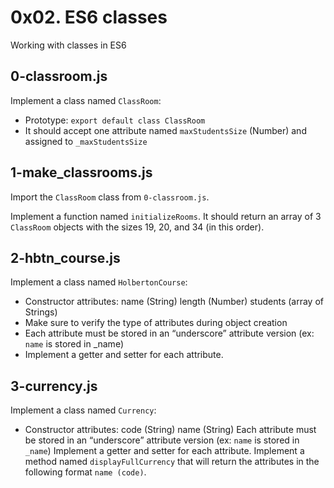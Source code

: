 # 0x02. ES6 classes
Working with classes in ES6

## 0-classroom.js
Implement a class named `ClassRoom`:
- Prototype: `export default class ClassRoom`
- It should accept one attribute named `maxStudentsSize` (Number) and assigned to `_maxStudentsSize`

## 1-make_classrooms.js
Import the `ClassRoom` class from `0-classroom.js`.

Implement a function named `initializeRooms`. It should return an array of 3 `ClassRoom` objects with the sizes 19, 20, and 34 (in this order).

## 2-hbtn_course.js
Implement a class named `HolbertonCourse`:
- Constructor attributes:
    name (String)
    length (Number)
    students (array of Strings)
- Make sure to verify the type of attributes during object creation
- Each attribute must be stored in an “underscore” attribute version (ex: `name` is stored in _name)
- Implement a getter and setter for each attribute.

## 3-currency.js
Implement a class named `Currency`:

- Constructor attributes:
    code (String)
    name (String)
Each attribute must be stored in an “underscore” attribute version (ex: `name` is stored in `_name`)
Implement a getter and setter for each attribute.
Implement a method named `displayFullCurrency` that will return the attributes in the following format `name (code)`.

